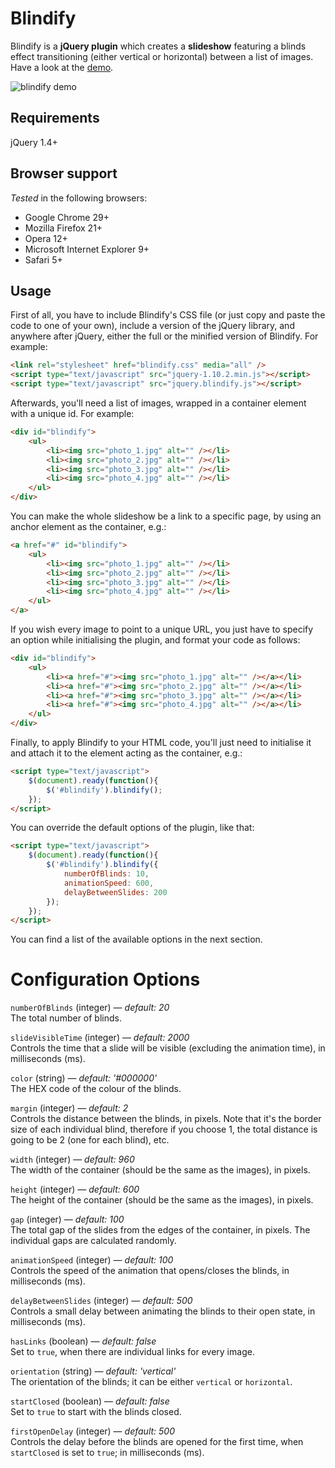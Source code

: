 # Blindify

Blindify is a **jQuery plugin** which creates a **slideshow** featuring a blinds effect transitioning (either vertical or horizontal) between a list of images. Have a look at the [demo](http://burnmind.com/demos/blindify).

![blindify demo](https://raw.github.com/stathisg/blindify/master/demos/blindify-demo.gif)

## Requirements

jQuery 1.4+

## Browser support

*Tested* in the following browsers:

* Google Chrome 29+
* Mozilla Firefox 21+
* Opera 12+
* Microsoft Internet Explorer 9+
* Safari 5+

## Usage

First of all, you have to include Blindify's CSS file (or just copy and paste the code to one of your own), include a version of the jQuery library, and anywhere after jQuery, either the full or the minified version of Blindify. For example:

```html
<link rel="stylesheet" href="blindify.css" media="all" />
<script type="text/javascript" src="jquery-1.10.2.min.js"></script>
<script type="text/javascript" src="jquery.blindify.js"></script>
```

Afterwards, you'll need a list of images, wrapped in a container element with a unique id. For example:

```html
<div id="blindify">
    <ul>
        <li><img src="photo_1.jpg" alt="" /></li>
        <li><img src="photo_2.jpg" alt="" /></li>
        <li><img src="photo_3.jpg" alt="" /></li>
        <li><img src="photo_4.jpg" alt="" /></li>
    </ul>
</div>
```

You can make the whole slideshow be a link to a specific page, by using an anchor element as the container, e.g.:

```html
<a href="#" id="blindify">
    <ul>
        <li><img src="photo_1.jpg" alt="" /></li>
        <li><img src="photo_2.jpg" alt="" /></li>
        <li><img src="photo_3.jpg" alt="" /></li>
        <li><img src="photo_4.jpg" alt="" /></li>
    </ul>
</a>
```

If you wish every image to point to a unique URL, you just have to specify an option while initialising the plugin, and format your code as follows:

```html
<div id="blindify">
    <ul>
        <li><a href="#"><img src="photo_1.jpg" alt="" /></a></li>
        <li><a href="#"><img src="photo_2.jpg" alt="" /></a></li>
        <li><a href="#"><img src="photo_3.jpg" alt="" /></a></li>
        <li><a href="#"><img src="photo_4.jpg" alt="" /></a></li>
    </ul>
</div>
```

Finally, to apply Blindify to your HTML code, you'll just need to initialise it and attach it to the element acting as the container, e.g.:

```html
<script type="text/javascript">
    $(document).ready(function(){
        $('#blindify').blindify();
    });
</script>
```

You can override the default options of the plugin, like that:

```html
<script type="text/javascript">
    $(document).ready(function(){
        $('#blindify').blindify({
            numberOfBlinds: 10,
            animationSpeed: 600,
            delayBetweenSlides: 200
        });
    });
</script>
```

You can find a list of the available options in the next section.

# Configuration Options

`numberOfBlinds` (integer) — *default: 20*  
The total number of blinds.

`slideVisibleTime` (integer) — *default: 2000*  
Controls the time that a slide will be visible (excluding the animation time), in milliseconds (ms).

`color` (string) — *default: '#000000'*  
The HEX code of the colour of the blinds.

`margin` (integer) — *default: 2*  
Controls the distance between the blinds, in pixels. Note that it's the border size of each individual blind, therefore if you choose 1, the total distance is going to be 2 (one for each blind), etc.

`width` (integer) — *default: 960*  
The width of the container (should be the same as the images), in pixels.

`height` (integer) — *default: 600*  
The height of the container (should be the same as the images), in pixels.

`gap` (integer) — *default: 100*  
The total gap of the slides from the edges of the container, in pixels. The individual gaps are calculated randomly.

`animationSpeed` (integer) — *default: 100*  
Controls the speed of the animation that opens/closes the blinds, in milliseconds (ms).

`delayBetweenSlides` (integer) — *default: 500*  
Controls a small delay between animating the blinds to their open state, in milliseconds (ms).

`hasLinks` (boolean) — *default: false*  
Set to `true`, when there are individual links for every image.

`orientation` (string) — *default: 'vertical'*  
The orientation of the blinds; it can be either `vertical` or `horizontal`.

`startClosed` (boolean) — *default: false*  
Set to `true` to start with the blinds closed.

`firstOpenDelay` (integer) — *default: 500*  
Controls the delay before the blinds are opened for the first time, when `startClosed` is set to `true`; in milliseconds (ms).
